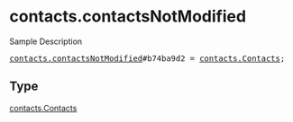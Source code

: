# contacts.contactsNotModified

Sample Description

<pre>
<a href="../constructor/contacts.contactsNotModified.md">contacts.contactsNotModified</a>#b74ba9d2 = <a href="../type/contacts.Contacts.md">contacts.Contacts</a>;</pre>

## Type

<a href="../type/contacts.Contacts.md">contacts.Contacts</a>
